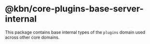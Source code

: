 # @kbn/core-plugins-base-server-internal

This package contains base internal types of the `plugins` domain used across other core domains.
